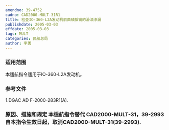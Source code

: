 ```yaml
---
amendno: 39-4752  
cadno: CAD2000-MULT-31R1  
title: 检查IO-360-L2A发动机前曲轴插销的滑油渗漏  
publishdate: 2005-03-03  
effdate: 2005-03-03  
tags: MULT  
categories: 民航总局  
author: 李勇  
---
```

  
### 适用范围  
本适航指令适用于IO-360-L2A发动机。  
  
<!--more-->  
### 参考文件  
1.DGAC AD F-2000-283R1(A).  
  
### 原因、措施和规定 本适航指令替代 CAD2000-MULT-31，39-2993 自本指令生效日起，取消CAD2000-MULT-31(39-2993).  
